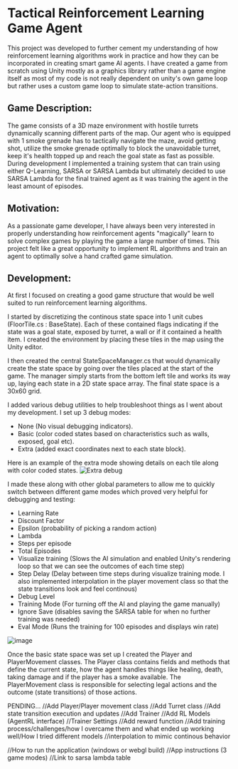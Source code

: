 # Tactical Reinforcement Learning Game Agent
 
This project was developed to further cement my understanding of how reinforcement learning algorithms work in practice and how they can be incorporated in creating smart game AI agents. I have created a game from scratch using Unity mostly as a graphics library rather than a game engine itself as most of my code is not really dependent on unity's own game loop but rather uses a custom game loop to simulate state-action transitions. 

## Game Description:
The game consists of a 3D maze environment with hostile turrets dynamically scanning different parts of the map. Our agent who is equipped with 1 smoke grenade has to tactically navigate the maze, avoid getting shot, utilize the smoke grenade optimally to block the unavoidable turret, keep it's health topped up and reach the goal state as fast as possible. During development I implemented a training system that can train using either Q-Learning, SARSA or SARSA Lambda but ultimately decided to use SARSA Lambda for the final trained agent as it was training the agent in the least amount of episodes.

## Motivation:
As a passionate game developer, I have always been very interested in properly understanding how reinforcement agents "magically" learn to solve complex games by playing the game a large number of times. This project felt like a great opportunity to implement RL algorithms and train an agent to optimally solve a hand crafted game simulation. 

## Development:
At first I focused on creating a good game structure that would be well suited to run reinforcement learning algorithms. 

I started by discretizing the continous state space into 1 unit cubes (FloorTile.cs : BaseState). Each of these contained flags indicating if the state was a goal state, exposed by turret, a wall or if it contained a health item. I created the environment by placing these tiles in the map using the Unity editor.

I then created the central StateSpaceManager.cs that would dynamically create the state space by going over the tiles placed at the start of the game. The manager simply starts from the bottom left tile and works its way up, laying each state in a 2D state space array. The final state space is a 30x60 grid.

I added various debug utilities to help troubleshoot things as I went about my development. I set up 3 debug modes: 
 - None (No visual debugging indicators).
 - Basic (color coded states based on characteristics such as walls, exposed, goal etc).
 - Extra (added exact coordinates next to each state block).

Here is an example of the extra mode showing details on each tile along with color coded states.
![Extra debug](https://github.com/user-attachments/assets/97a36688-0fb8-4a78-9df9-33320267e5b4)

I made these along with other global parameters to allow me to quickly switch between different game modes which proved very helpful for debugging and testing:
 - Learning Rate
 - Discount Factor
 - Epsilon (probability of picking a random action)
 - Lambda
 - Steps per episode
 - Total Episodes
 - Visualize training (Slows the AI simulation and enabled Unity's rendering loop so that we can see the outcomes of each time step)
 - Step Delay (Delay between time steps during visualize training mode. I also implemented interpolation in the player movement class so that the state transitions look and feel continous)
 - Debug Level
 - Training Mode (For turning off the AI and playing the game manually)
 - Ignore Save (disables saving the SARSA table for when no further training was needed)
 - Eval Mode (Runs the training for 100 episodes and displays win rate)

![image](https://github.com/user-attachments/assets/3841dfdb-1179-4fc1-a212-5a0a87660efa)


Once the basic state space was set up I created the Player and PlayerMovement classes. The Player class contains fields and methods that define the current state, how the agent handles things like healing, death, taking damage and if the player has a smoke available. The PlayerMovement class is responsible for selecting legal actions and the outcome (state transitions) of those actions.




PENDING...
//Add Player/Player movement class
//Add Turret class
//Add state transition execution and updates
//Add Trainer
//Add RL Models (AgentRL interface)
//Trainer Settings
//Add reward function
//Add training process/challenges/how I overcame them and what ended up working well/How I tried different models
//interpolation to mimic continous behavior

//How to run the application (windows or webgl build)
//App instructions (3 game modes)
//Link to sarsa lambda table

